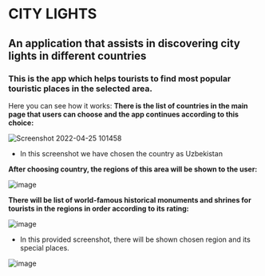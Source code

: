 # CITY LIGHTS

## An application that assists in discovering city lights in different countries
### This is the app which helps tourists to find most popular touristic places in the selected area. 
Here you can see how it works:
**There is the list of countries in the main page that users can choose and the app continues according to this choice:**

![Screenshot 2022-04-25 101458](https://user-images.githubusercontent.com/72012965/165026015-309d1db5-728a-4d1d-a73a-e176fdaa87a6.png)

* In this screenshot we have chosen the country as Uzbekistan


**After choosing country, the regions of this area will be shown to the user:**

![image](https://user-images.githubusercontent.com/72012965/165027089-5f3b9dd1-21a4-4755-ab33-602d93556660.png)

**There will be list of world-famous historical monuments and shrines for tourists in the regions in order according to its rating:**

![image](https://user-images.githubusercontent.com/72012965/165029057-14b0ced1-dbe3-4bd2-be5a-bd7a27d63602.png)


* In this provided screenshot, there will be shown chosen region and its special places.

![image](https://user-images.githubusercontent.com/72012965/165029083-ab55ce47-9e9b-429e-9936-3f4ceda565d3.png)




 
